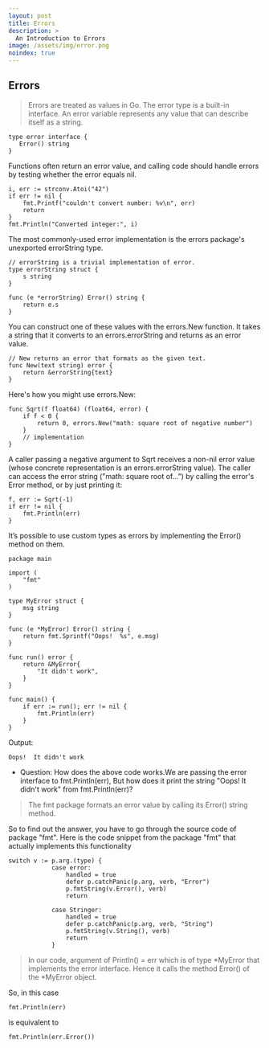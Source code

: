 ```yaml
---
layout: post
title: Errors
description: >
  An Introduction to Errors
image: /assets/img/error.png
noindex: true
---
```


## Errors
 >Errors are treated as values in Go. The error type is a built-in interface. An error variable represents any value that can describe itself as a string.
 
 ```
 type error interface {
    Error() string
}
 ```
 Functions often return an error value, and calling code should handle errors by testing whether the error equals nil.
 
```
i, err := strconv.Atoi("42")
if err != nil {
    fmt.Printf("couldn't convert number: %v\n", err)
    return
}
fmt.Println("Converted integer:", i)
```

The most commonly-used error implementation is the errors package's unexported errorString type.

```
// errorString is a trivial implementation of error.
type errorString struct {
    s string
}

func (e *errorString) Error() string {
    return e.s
}
```

You can construct one of these values with the errors.New function. It takes a string that it converts to an errors.errorString and returns as an error value.

```
// New returns an error that formats as the given text.
func New(text string) error {
    return &errorString{text}
}
```
Here's how you might use errors.New:
```
func Sqrt(f float64) (float64, error) {
    if f < 0 {
        return 0, errors.New("math: square root of negative number")
    }
    // implementation
}
```
A caller passing a negative argument to Sqrt receives a non-nil error value (whose concrete representation is an errors.errorString value). The caller can access the error string ("math: square root of...") by calling the error's Error method, or by just printing it:

```
f, err := Sqrt(-1)
if err != nil {
    fmt.Println(err)
}
```

It’s possible to use custom types as errors by implementing the Error() method on them. 

```
package main

import (
	"fmt"
)

type MyError struct {
	msg string
}

func (e *MyError) Error() string {
	return fmt.Sprintf("Oops!  %s", e.msg)
}

func run() error {
	return &MyError{
		"It didn't work",
	}
}

func main() {
	if err := run(); err != nil {
		fmt.Println(err)
	}
}
```
Output:
```
Oops!  It didn't work
```
- Question: How does the above code works.We are passing the error interface to fmt.Println(err), But how does it print the string "Oops!  It didn't work" from fmt.Println(err)?
> The fmt package formats an error value by calling its Error() string method.

So to find out the answer, you have to go through the source code of package "fmt".
Here is the code snippet from the package "fmt" that actually implements this functionality
```
switch v := p.arg.(type) {
			case error:
				handled = true
				defer p.catchPanic(p.arg, verb, "Error")
				p.fmtString(v.Error(), verb)
				return

			case Stringer:
				handled = true
				defer p.catchPanic(p.arg, verb, "String")
				p.fmtString(v.String(), verb)
				return
			}
```
> In our code, argument of Println() = err which is of type *MyError that implements the error interface. Hence it calls the method Error() of the *MyError object.

So, in this case
```
fmt.Println(err)
``` 
is equivalent to

``` 
fmt.Println(err.Error())
```
